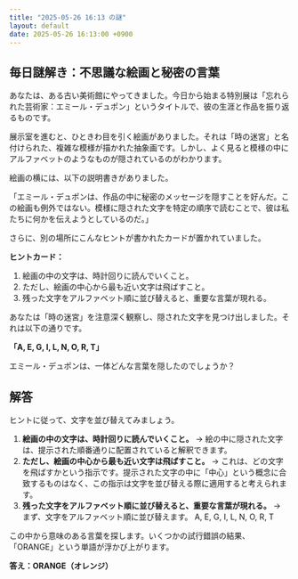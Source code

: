 ```yaml
---
title: "2025-05-26 16:13 の謎"
layout: default
date: 2025-05-26 16:13:00 +0900
---
```

## 毎日謎解き：不思議な絵画と秘密の言葉

あなたは、ある古い美術館にやってきました。今日から始まる特別展は「忘れられた芸術家：エミール・デュポン」というタイトルで、彼の生涯と作品を振り返るものです。

展示室を進むと、ひときわ目を引く絵画がありました。それは「時の迷宮」と名付けられた、複雑な模様が描かれた抽象画です。しかし、よく見ると模様の中にアルファベットのようなものが隠されているのがわかります。

絵画の横には、以下の説明書きがありました。

「エミール・デュポンは、作品の中に秘密のメッセージを隠すことを好んだ。この絵画も例外ではない。模様に隠された文字を特定の順序で読むことで、彼は私たちに何かを伝えようとしているのだ。」

さらに、別の場所にこんなヒントが書かれたカードが置かれていました。

**ヒントカード：**

1.  絵画の中の文字は、時計回りに読んでいくこと。
2.  ただし、絵画の中心から最も近い文字は飛ばすこと。
3.  残った文字をアルファベット順に並び替えると、重要な言葉が現れる。

あなたは「時の迷宮」を注意深く観察し、隠された文字を見つけ出しました。それは以下の通りです。

**「A, E, G, I, L, N, O, R, T」**

エミール・デュポンは、一体どんな言葉を隠したのでしょうか？

## 解答

ヒントに従って、文字を並び替えてみましょう。

1.  **絵画の中の文字は、時計回りに読んでいくこと。** → 絵の中に隠された文字は、提示された順番通りに配置されていると解釈できます。
2.  **ただし、絵画の中心から最も近い文字は飛ばすこと。** → これは、どの文字を飛ばすかという指示です。提示された文字の中に「中心」という概念に合致するものはなく、この指示は文字を並び替える際に適用すると考えられます。
3.  **残った文字をアルファベット順に並び替えると、重要な言葉が現れる。** → まず、文字をアルファベット順に並び替えます。
    A, E, G, I, L, N, O, R, T

この中から意味のある言葉を探します。いくつかの試行錯誤の結果、「ORANGE」という単語が浮かび上がります。

**答え：ORANGE（オレンジ）**
